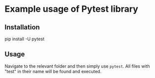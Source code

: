 # Example usage of Pytest library

## Installation
pip install -U pytest

## Usage
Navigate to the relevant folder and then simply use `pytest`. All files with "test" in their name will be found and executed.

